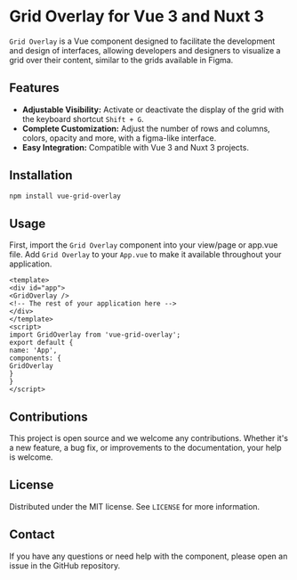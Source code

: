 # Grid Overlay for Vue 3 and Nuxt 3

`Grid Overlay` is a Vue component designed to facilitate the development and design of interfaces, allowing developers and designers to visualize a grid over their content, similar to the grids available in Figma.

## Features

- **Adjustable Visibility:** Activate or deactivate the display of the grid with the keyboard shortcut `Shift + G`.
- **Complete Customization:** Adjust the number of rows and columns, colors, opacity and more, with a figma-like interface.
- **Easy Integration:** Compatible with Vue 3 and Nuxt 3 projects.

## Installation

```bash
npm install vue-grid-overlay
```

## Usage

First, import the `Grid Overlay` component into your view/page or app.vue file.
Add `Grid Overlay` to your `App.vue` to make it available throughout your application.
```vue
<template>
<div id="app">
<GridOverlay />
<!-- The rest of your application here -->
</div>
</template>
<script>
import GridOverlay from 'vue-grid-overlay';
export default {
name: 'App',
components: {
GridOverlay
}
}
</script>
```

## Contributions

This project is open source and we welcome any contributions. Whether it's a new feature, a bug fix, or improvements to the documentation, your help is welcome.

## License

Distributed under the MIT license. See `LICENSE` for more information.

## Contact

If you have any questions or need help with the component, please open an issue in the GitHub repository.
